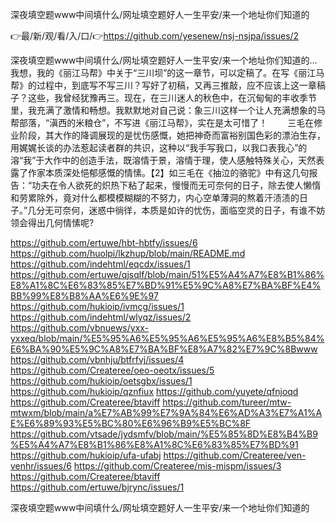 深夜填空题www中间填什么/网址填空题好人一生平安/来一个地址你们知道的

👉最/新/观/看/入/口/👉https://github.com/yesenew/nsj-nsjpa/issues/2

深夜填空题www中间填什么/网址填空题好人一生平安/来一个地址你们知道的…我想，我的《丽江马帮》中关于“三川坝”的这一章节，可以定稿了。在写《丽江马帮》的过程中，到底写不写三川？写好了初稿，又再三推敲，应不应该上这一章稿子？这些，我曾经犹豫再三。现在，在三川迷人的秋色中，在沉甸甸的丰收季节里，我充满了激情和畅想。我默默地对自己说：象三川这样一个让人充满想象的马帮部落，“滇西的米粮仓”，不写进《丽江马帮》，实在是太可惜了！
　　三毛在修业阶段，其大作的降调展现的是忧伤感慨，她把神奇而富裕别国色彩的漂泊生存，用娓娓长谈的办法惹起读者群的共识，这种以“我手写我口，以我口表我心”的溶“我”于大作中的创造手法，既溶情于景，溶情于理，使人感触特殊关心，天然表露了作家本质深处悒郁感慨的情愫。【2】如三毛在《抽泣的骆驼》中有这几句报告：“功夫在令人欲死的炽热下粘了起来，慢慢而无可奈何的日子，除去使人懒惰和劳累除外，竟对什么都模模糊糊的不努力，内心空单薄洞的熬着汗渍渍的日子。”几分无可奈何，迷惑中徜徉，本质是如许的忧伤，面临空灵的日子，有谁不妨领会得出几何情愫呢?


https://github.com/ertuwe/hbt-hbtfy/issues/6
https://github.com/huolpi/lkzhup/blob/main/README.md
https://github.com/indehtml/eqcdx/issues/1
https://github.com/ertuwe/qjsqlf/blob/main/51%E5%A4%A7%E8%B1%86%E8%A1%8C%E6%83%85%E7%BD%91%E5%9C%A8%E7%BA%BF%E4%BB%99%E8%B8%AA%E6%9E%97
https://github.com/hukioip/ivmcg/issues/1
https://github.com/indehtml/wlyqz/issues/2
https://github.com/vbnuews/yxx-yxxeq/blob/main/%E5%95%A6%E5%95%A6%E5%95%A6%E8%B5%84%E6%BA%90%E5%9C%A8%E7%BA%BF%E8%A7%82%E7%9C%8Bwww
https://github.com/vbnhju/btfrfvj/issues/4
https://github.com/Createree/oeo-oeotx/issues/5
https://github.com/hukioip/oetsgbx/issues/1
https://github.com/hukioip/qznfiux
https://github.com/yuyete/qfnjoqd
https://github.com/Createree/btaviff
https://github.com/tureer/mtw-mtwxm/blob/main/a%E7%AB%99%E7%9A%84%E6%AD%A3%E7%A1%AE%E6%89%93%E5%BC%80%E6%96%B9%E5%BC%8F
https://github.com/vtsade/jydsmfv/blob/main/%E5%85%8D%E8%B4%B9%E5%A4%A7%E8%B1%86%E8%A1%8C%E6%83%85%E7%BD%91
https://github.com/hukioip/ufa-ufabj
https://github.com/Createree/ven-venhr/issues/6
https://github.com/Createree/mis-mispm/issues/3
https://github.com/Createree/btaviff
https://github.com/ertuwe/bjrync/issues/1

深夜填空题www中间填什么/网址填空题好人一生平安/来一个地址你们知道的
